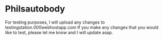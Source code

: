 # Philsautobody
For testing purposes, I will upload any changes to testingstation.000webhostapp.com
If you make any changes that you would like to test, please let me know and I will update asap.
